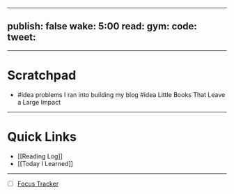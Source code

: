 
---
publish: false
wake: 5:00
read:
gym:
code:
tweet:
---
***
# Scratchpad
- #idea problems I ran into building my blog
#idea  Little Books That Leave a Large Impact


---
# Quick Links
- [[Reading Log]]
- [[Today I Learned]]
***
- [ ] [Focus Tracker](https://docs.google.com/spreadsheets/d/18ZL9CSRxE2z7pTKcaPGe3749GMO9Ov2UjVsRMQqShBk/edit#gid=696776801)